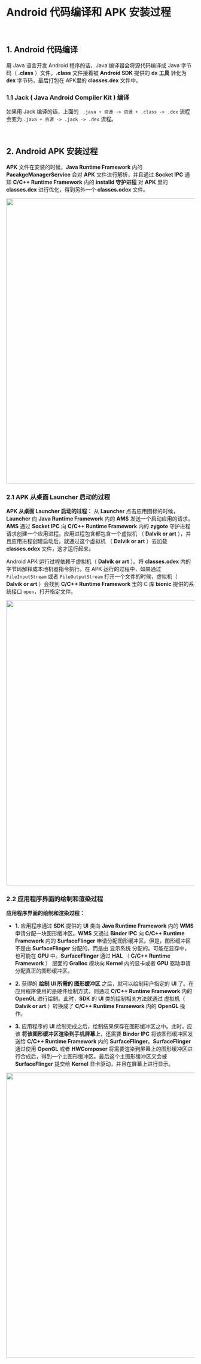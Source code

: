 Android 代码编译和 APK 安装过程
==

<br/>

## 1. Android 代码编译

用 Java 语言开发 Android 程序的话，Java 编译器会将源代码编译成 Java 字节码（ **.class** ）文件。**.class** 文件接着被 **Android SDK** 提供的 **dx 工具** 转化为 **dex** 字节码，最后打包在 APK里的 **classes.dex** 文件中。

### 1.1 Jack ( Java Android Compiler Kit ) 编译

如果用 Jack 编译的话，上面的 ` .java + 资源 -> 资源 + .class -> .dex` 流程会变为 ` .java + 资源 -> .jack -> .dex ` 流程。

<br/>

## 2. Android APK 安装过程

**APK** 文件在安装的时候，**Java Runtime Framework** 内的 **PacakgeManagerService** 会对  **APK** 文件进行解析，并且通过 **Socket IPC** 通知 **C/C++ Runtime Framework** 内的 **installd 守护进程** 对 **APK** 里的 **classes.dex** 进行优化，得到另外一个 **classes.odex**  文件。

<img src="http://ww2.sinaimg.cn/large/006lPEc9gw1f3ozdvl43yj31kw16ogqb.jpg" width="760x"/>

### 2.1 APK 从桌面 Launcher 启动的过程

**APK 从桌面 Launcher 启动的过程：** 从 **Launcher** 点击应用图标的时候，**Launcher** 向 **Java Runtime Framework** 内的 **AMS** 发送一个启动应用的请求。**AMS** 通过 **Socket IPC** 向 **C/C++ Runtime Framework** 内的 **zygote** 守护进程 请求创建一个应用进程。应用进程包含都包含一个虚拟机 （ **Dalvik or art** ），并且应用进程创建启动后，就通过这个虚拟机 （ **Dalvik or art** ）去加载 **classes.odex**  文件，这才运行起来。


Android APK 运行过程依赖于虚拟机（ **Dalvik or art** ）。将 **classes.odex** 内的字节码解释成本地机器指令执行。在 APK 运行的过程中，如果通过 `FileInputStream` 或者 `FileOutputStream` 打开一个文件的时候，虚拟机（ **Dalvik or art** ）会找到 **C/C++ Runtime Framework** 里的 C 库 **bionic** 提供的系统接口 `open`，打开指定文件。

<img src="http://ww2.sinaimg.cn/large/006lPEc9gw1f3ozgmjjgqj31kw16owiy.jpg" width="760x"/>     

### 2.2 应用程序界面的绘制和渲染过程

**应用程序界面的绘制和渲染过程：**

- **1.** 应用程序通过 **SDK** 提供的 **UI** 类向 **Java Runtime Framework** 内的 **WMS** 申请分配一块图形缓冲区。**WMS** 又通过 **Binder IPC** 向 **C/C++ Runtime Framework** 内的 **SurfaceFlinger** 申请分配图形缓冲区。但是，图形缓冲区不是由 **SurfaceFlinger** 分配的，而是由 显示系统 分配的。可能在显存中，也可能在 **GPU** 中。**SurfaceFlinger** 通过 **HAL** （ **C/C++ Runtime Framework** ） 层面的 **Gralloc** 模块向 **Kernel** 内的显卡或者 **GPU** 驱动申请分配真正的图形缓冲区。

- **2.** 获得的 **绘制 UI 所需的 图形缓冲区** 之后，就可以绘制用户指定的 **UI** 了。在应用程序使用的是硬件绘制方式，则通过 **C/C++ Runtime Framework** 内的 **OpenGL** 进行绘制。此时，**SDK** 的 **UI** 类的绘制相关方法就通过 虚拟机（ **Dalvik or art** ）转换成了 **C/C++ Runtime Framework** 内的 **OpenGL** 操作。

- **3.** 应用程序的 **UI** 绘制完成之后，绘制结果保存在图形缓冲区之中。此时，应该 **将该图形缓冲区渲染到手机屏幕上**，还需要 **Binder IPC** 将该图形缓冲区发送给 **C/C++ Runtime Framework** 内的 **SurfaceFlinger**。**SurfaceFlinger** 通过使用 **OpenGL** 或者 **HWComposer** 将需要渲染到屏幕上的图形缓冲区进行合成后，得到一个主图形缓冲区。最后这个主图形缓冲区又会被 **SurfaceFlinger** 提交给 **Kernel** 显卡驱动，并且在屏幕上进行显示。

<img src="http://ww1.sinaimg.cn/large/006lPEc9gw1f3ozd3a5ggj31kw16on58.jpg" width="760x"/>  
